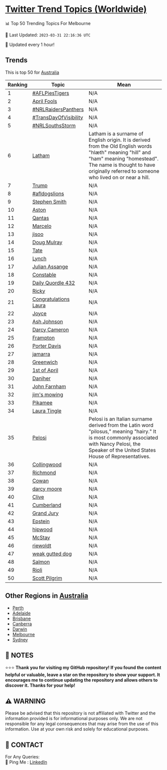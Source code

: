[Twitter Trend Topics (Worldwide)](https://github.com/ErcinDedeoglu/Twitter-Trend-Topics)
==========


📊 Top 50 Trending Topics For Melbourne

📆 Last Updated: `2023-03-31 22:16:36 UTC`

🔧 Updated every 1 hour!


## Trends

This is top 50 for [Australia](</Australia>)

| Ranking | Topic | Mean |
| ------- | ------------ | ------------ |
| 1 | [#AFLPiesTigers](http://twitter.com/search?q=%23AFLPiesTigers) | N/A |
| 2 | [April Fools](http://twitter.com/search?q=April+Fools) | N/A |
| 3 | [#NRLRaidersPanthers](http://twitter.com/search?q=%23NRLRaidersPanthers) | N/A |
| 4 | [#TransDayOfVisibility](http://twitter.com/search?q=%23TransDayOfVisibility) | N/A |
| 5 | [#NRLSouthsStorm](http://twitter.com/search?q=%23NRLSouthsStorm) | N/A |
| 6 | [Latham](http://twitter.com/search?q=Latham) | Latham is a surname of English origin. It is derived from the Old English words "hlæth" meaning "hill" and "ham" meaning "homestead". The name is thought to have originally referred to someone who lived on or near a hill. |
| 7 | [Trump](http://twitter.com/search?q=Trump) | N/A |
| 8 | [#afldogslions](http://twitter.com/search?q=%23afldogslions) | N/A |
| 9 | [Stephen Smith](http://twitter.com/search?q=Stephen+Smith) | N/A |
| 10 | [Aston](http://twitter.com/search?q=Aston) | N/A |
| 11 | [Qantas](http://twitter.com/search?q=Qantas) | N/A |
| 12 | [Marcelo](http://twitter.com/search?q=Marcelo) | N/A |
| 13 | [jisoo](http://twitter.com/search?q=jisoo) | N/A |
| 14 | [Doug Mulray](http://twitter.com/search?q=Doug+Mulray) | N/A |
| 15 | [Tate](http://twitter.com/search?q=Tate) | N/A |
| 16 | [Lynch](http://twitter.com/search?q=Lynch) | N/A |
| 17 | [Julian Assange](http://twitter.com/search?q=Julian+Assange) | N/A |
| 18 | [Constable](http://twitter.com/search?q=Constable) | N/A |
| 19 | [Daily Quordle 432](http://twitter.com/search?q=Daily+Quordle+432) | N/A |
| 20 | [Ricky](http://twitter.com/search?q=Ricky) | N/A |
| 21 | [Congratulations Laura](http://twitter.com/search?q=Congratulations+Laura) | N/A |
| 22 | [Joyce](http://twitter.com/search?q=Joyce) | N/A |
| 23 | [Ash Johnson](http://twitter.com/search?q=Ash+Johnson) | N/A |
| 24 | [Darcy Cameron](http://twitter.com/search?q=Darcy+Cameron) | N/A |
| 25 | [Frampton](http://twitter.com/search?q=Frampton) | N/A |
| 26 | [Porter Davis](http://twitter.com/search?q=Porter+Davis) | N/A |
| 27 | [jamarra](http://twitter.com/search?q=jamarra) | N/A |
| 28 | [Greenwich](http://twitter.com/search?q=Greenwich) | N/A |
| 29 | [1st of April](http://twitter.com/search?q=1st+of+April) | N/A |
| 30 | [Daniher](http://twitter.com/search?q=Daniher) | N/A |
| 31 | [John Farnham](http://twitter.com/search?q=John+Farnham) | N/A |
| 32 | [jim's mowing](http://twitter.com/search?q=jim%27s+mowing) | N/A |
| 33 | [Pikamee](http://twitter.com/search?q=Pikamee) | N/A |
| 34 | [Laura Tingle](http://twitter.com/search?q=Laura+Tingle) | N/A |
| 35 | [Pelosi](http://twitter.com/search?q=Pelosi) | Pelosi is an Italian surname derived from the Latin word "pilosus," meaning "hairy." It is most commonly associated with Nancy Pelosi, the Speaker of the United States House of Representatives. |
| 36 | [Collingwood](http://twitter.com/search?q=Collingwood) | N/A |
| 37 | [Richmond](http://twitter.com/search?q=Richmond) | N/A |
| 38 | [Cowan](http://twitter.com/search?q=Cowan) | N/A |
| 39 | [darcy moore](http://twitter.com/search?q=darcy+moore) | N/A |
| 40 | [Clive](http://twitter.com/search?q=Clive) | N/A |
| 41 | [Cumberland](http://twitter.com/search?q=Cumberland) | N/A |
| 42 | [Grand Jury](http://twitter.com/search?q=Grand+Jury) | N/A |
| 43 | [Epstein](http://twitter.com/search?q=Epstein) | N/A |
| 44 | [hipwood](http://twitter.com/search?q=hipwood) | N/A |
| 45 | [McStay](http://twitter.com/search?q=McStay) | N/A |
| 46 | [riewoldt](http://twitter.com/search?q=riewoldt) | N/A |
| 47 | [weak gutted dog](http://twitter.com/search?q=weak+gutted+dog) | N/A |
| 48 | [Salmon](http://twitter.com/search?q=Salmon) | N/A |
| 49 | [Rioli](http://twitter.com/search?q=Rioli) | N/A |
| 50 | [Scott Pilgrim](http://twitter.com/search?q=Scott+Pilgrim) | N/A |



## Other Regions in [Australia](</Australia>)

* [Perth](</Australia/Perth.md>)
* [Adelaide](</Australia/Adelaide.md>)
* [Brisbane](</Australia/Brisbane.md>)
* [Canberra](</Australia/Canberra.md>)
* [Darwin](</Australia/Darwin.md>)
* [Melbourne](</Australia/Melbourne.md>)
* [Sydney](</Australia/Sydney.md>)



## 📝 NOTES

⭐⭐⭐ **Thank you for visiting my GitHub repository! If you found the content helpful or valuable, leave a star on the repository to show your support. It encourages me to continue updating the repository and allows others to discover it. Thanks for your help!**


## ⚠️ WARNING

Please be advised that this repository is not affiliated with Twitter and the information provided is for informational purposes only. We are not responsible for any legal consequences that may arise from the use of this information. Use at your own risk and solely for educational purposes.


## 📨 CONTACT

 For Any Queries:  
            🏓 Ping Me : [LinkedIn](https://www.linkedin.com/in/ercindedeoglu/)
